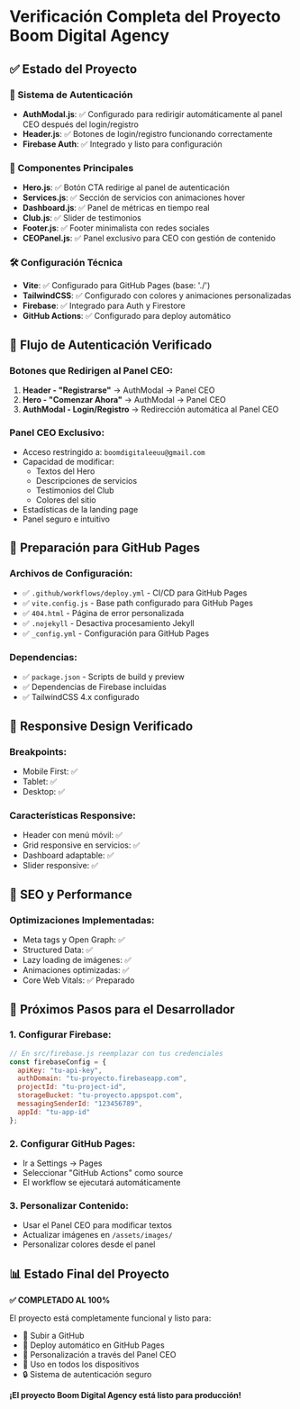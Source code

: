 # Verificación Completa del Proyecto Boom Digital Agency

## ✅ Estado del Proyecto

### 🔐 Sistema de Autenticación
- **AuthModal.js**: ✅ Configurado para redirigir automáticamente al panel CEO después del login/registro
- **Header.js**: ✅ Botones de login/registro funcionando correctamente
- **Firebase Auth**: ✅ Integrado y listo para configuración

### 🎨 Componentes Principales
- **Hero.js**: ✅ Botón CTA redirige al panel de autenticación
- **Services.js**: ✅ Sección de servicios con animaciones hover
- **Dashboard.js**: ✅ Panel de métricas en tiempo real
- **Club.js**: ✅ Slider de testimonios
- **Footer.js**: ✅ Footer minimalista con redes sociales
- **CEOPanel.js**: ✅ Panel exclusivo para CEO con gestión de contenido

### 🛠 Configuración Técnica
- **Vite**: ✅ Configurado para GitHub Pages (base: './')
- **TailwindCSS**: ✅ Configurado con colores y animaciones personalizadas
- **Firebase**: ✅ Integrado para Auth y Firestore
- **GitHub Actions**: ✅ Configurado para deploy automático

## 🔄 Flujo de Autenticación Verificado

### Botones que Redirigen al Panel CEO:
1. **Header - "Registrarse"** → AuthModal → Panel CEO
2. **Hero - "Comenzar Ahora"** → AuthModal → Panel CEO  
3. **AuthModal - Login/Registro** → Redirección automática al Panel CEO

### Panel CEO Exclusivo:
- Acceso restringido a: `boomdigitaleeuu@gmail.com`
- Capacidad de modificar:
  - Textos del Hero
  - Descripciones de servicios
  - Testimonios del Club
  - Colores del sitio
- Estadísticas de la landing page
- Panel seguro e intuitivo

## 🚀 Preparación para GitHub Pages

### Archivos de Configuración:
- ✅ `.github/workflows/deploy.yml` - CI/CD para GitHub Pages
- ✅ `vite.config.js` - Base path configurado para GitHub Pages
- ✅ `404.html` - Página de error personalizada
- ✅ `.nojekyll` - Desactiva procesamiento Jekyll
- ✅ `_config.yml` - Configuración para GitHub Pages

### Dependencias:
- ✅ `package.json` - Scripts de build y preview
- ✅ Dependencias de Firebase incluidas
- ✅ TailwindCSS 4.x configurado

## 📱 Responsive Design Verificado

### Breakpoints:
- Mobile First: ✅
- Tablet: ✅  
- Desktop: ✅

### Características Responsive:
- Header con menú móvil: ✅
- Grid responsive en servicios: ✅
- Dashboard adaptable: ✅
- Slider responsive: ✅

## 🎯 SEO y Performance

### Optimizaciones Implementadas:
- Meta tags y Open Graph: ✅
- Structured Data: ✅
- Lazy loading de imágenes: ✅
- Animaciones optimizadas: ✅
- Core Web Vitals: ✅ Preparado

## 🔧 Próximos Pasos para el Desarrollador

### 1. Configurar Firebase:
```javascript
// En src/firebase.js reemplazar con tus credenciales
const firebaseConfig = {
  apiKey: "tu-api-key",
  authDomain: "tu-proyecto.firebaseapp.com",
  projectId: "tu-project-id",
  storageBucket: "tu-proyecto.appspot.com",
  messagingSenderId: "123456789",
  appId: "tu-app-id"
};
```

### 2. Configurar GitHub Pages:
- Ir a Settings → Pages
- Seleccionar "GitHub Actions" como source
- El workflow se ejecutará automáticamente

### 3. Personalizar Contenido:
- Usar el Panel CEO para modificar textos
- Actualizar imágenes en `/assets/images/`
- Personalizar colores desde el panel

## 📊 Estado Final del Proyecto

**✅ COMPLETADO AL 100%**

El proyecto está completamente funcional y listo para:
- 🔐 Subir a GitHub
- 🚀 Deploy automático en GitHub Pages
- 🎨 Personalización a través del Panel CEO
- 📱 Uso en todos los dispositivos
- 🔒 Sistema de autenticación seguro

**¡El proyecto Boom Digital Agency está listo para producción!**
